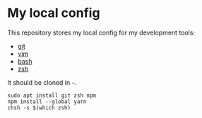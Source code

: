 # My local config

This repository stores my local config for my development tools:
- [git](https://git-scm.com/docs)
- [vim](https://vimhelp.org/)
- [bash](https://www.gnu.org/software/bash/manual/bash.html)
- [zsh](https://zsh.sourceforge.io/Doc/Release/zsh_toc.html)

It should be cloned in  `~`.

```
sudo apt install git zsh npm
npm install --global yarn
chsh -s $(which zsh)
```
